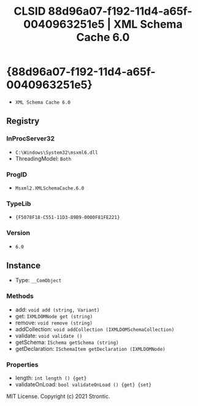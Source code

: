 ﻿---
title: "CLSID 88d96a07-f192-11d4-a65f-0040963251e5 | XML Schema Cache 6.0"
excerpt: What is COM-Object CLSID 88d96a07-f192-11d4-a65f-0040963251e5?
---

# {88d96a07-f192-11d4-a65f-0040963251e5}

* `XML Schema Cache 6.0`

## Registry


### InProcServer32

* `C:\Windows\System32\msxml6.dll`
* ThreadingModel: `Both`

### ProgID

* `Msxml2.XMLSchemaCache.6.0`

### TypeLib

* `{F5078F18-C551-11D3-89B9-0000F81FE221}`

### Version

* `6.0`

## Instance

* Type: `__ComObject`

### Methods

* add: `void add (string, Variant)`
* get: `IXMLDOMNode get (string)`
* remove: `void remove (string)`
* addCollection: `void addCollection (IXMLDOMSchemaCollection)`
* validate: `void validate ()`
* getSchema: `ISchema getSchema (string)`
* getDeclaration: `ISchemaItem getDeclaration (IXMLDOMNode)`

### Properties

* length: `int length () {get} `
* validateOnLoad: `bool validateOnLoad () {get} {set} `

MIT License. Copyright (c) 2021 Strontic.


